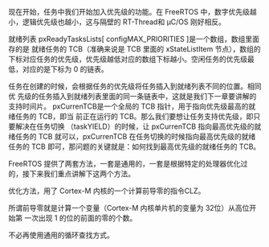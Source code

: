 现在开始，任务中我们开始加入优先级的功能。在 FreeRTOS 中，数字优先级越小，逻辑优先级也越小，这与隔壁的 RT-Thread和 μC/OS 刚好相反。

就绪列表 pxReadyTasksLists[ configMAX_PRIORITIES ]是一个数组，数组里面存的是
就绪任务的 TCB（准确来说是 TCB 里面的 xStateListItem 节点），数组的下标对应任务的优先级，优先级越低对应的数组下标越小。空闲任务的优先级最低，对应的是下标为 0 的链表。

任务在创建的时候，会根据任务的优先级将任务插入到就绪列表不同的位置。相同优
先级的任务插入到就绪列表里面的同一条链表中，这就是我们下一章要讲解的支持时间片。
pxCurrenTCB是一个全局的 TCB 指针，用于指向优先级最高的就绪任务的 TCB，即当
前正在运行的 TCB。那么我们要想让任务支持优先级，即只要解决在任务切换
（taskYIELD）的时候，让 pxCurrenTCB 指向最高优先级的就绪任务的 TCB 就可以，pxCurrenTCB 在任务切换的时候指向最高优先级的就绪任务的 TCB 即可，那问题的关键就是：如何找到最高优先级的就绪任务的 TCB。

FreeRTOS 提供了两套方法，一套是通用的，一套是根据特定的处理器优化过的，接下来我们重点讲解下这两个方法。

优化方法，用了 Cortex-M 内核的一个计算前导零的指令CLZ。

所谓前导零就是计算一个变量（Cortex-M 内核单片机的变量为 32位）从高位开始第
一次出现 1 的位的前面的零的个数。

不必再使用通用的循环查找方式。
